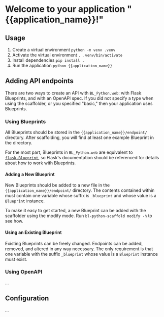 # Welcome to your application "{{application_name}}!"

## Usage

1. Create a virtual environment `python -m venv .venv`
2. Activate the virtual environment `. .venv/bin/activate`
3. Install dependencies `pip install .`
4. Run the application `python {{application_name}}`

## Adding API endpoints

There are two ways to create an API with `BL_Python.web`: with Flask Blueprints, and with an OpenAPI spec. If you did not specify a type when using the scaffolder, or you specified "basic," then your application uses Blueprints.

### Using Blueprints

All Blueprints should be stored in the `{{application_name}}/endpoint/` directory. After scaffolding, you will find at least one example Blueprint in the directory.

For the most part, Blueprints in `BL_Python.web` are equivalent to [`flask.Blueprint`](https://flask.palletsprojects.com/en/1.1.x/api/?highlight=blueprint#flask.Blueprint), so Flask's documentation should be referenced for details about how to work with Blueprints.

#### Adding a New Blueprint

New Blueprints should be added to a new file in the `{{application_name}}/endpoint/` directory. The contents contained within must contain one variable whose suffix is `_blueprint` and whose value is a `Blueprint` instance.

To make it easy to get started, a new Blueprint can be added with the scaffolder using the modify mode. Run `bl-python-scaffold modify -h` to see how.

#### Using an Existing Blueprint

Existing Blueprints can be freely changed. Endpoints can be added, removed, and altered in any way necessary. The only requirement is that one variable with the suffix `_blueprint` whose value is a `Blueprint` instance must exist.

### Using OpenAPI

...

## Configuration
...